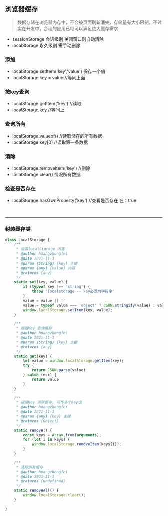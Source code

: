 ## 浏览器缓存
> 数据存储在浏览器内存中，不会被页面刷新消失，存储量有大小限制，不过实在开发中，合理的应用已经可以满足绝大缓存需求
* sessionStorage 会话级别   关闭窗口则自动清除
* localStorage   永久级别   需手动删除

### 添加
* localStorage.setItem('key','value')   保存一个值
* localStorage.key = value    //等同上面


### 按key查询
* localStorage.getItem('key')  //读取
* localStorage.key        //等同上

### 查询所有
* localStorage.valueof()  //读取储存的所有数据
* localStorage.key[0]    //读取第一条数据

### 清除
* localStorage.removeItem('key')  //删除
* localStorage.clear()  情况所有数据


### 检查是否存在
* localStorage.hasOwnProperty('key')  //查看是否存在   在：true

<br/>

---
### 封装缓存类
```javascript
class LocalStorage {
    /**
     * 设置localStorage 内容
     * @author huangzhongfei
     * @date 2021-11-3
     * @param {String} {key} 主键
     * @param {any} {value} 内容
     * @returns {any}
     */
    static set(key, value) {
        if (typeof key !== 'string') {
            throw 'localstorage -- key必须为字符串'
        }
        value = value || ''
        value = typeof value === 'object' ? JSON.stringify(value) : value
        window.localStorage.setItem(key, value);
    }

    /**
     * 根据Key 查询缓存
     * @author huangzhongfei
     * @date 2021-11-3
     * @param {String} {key} 主键
     * @returns {any}
     */
    static get(key) {
        let value = window.localStorage.getItem(key);
        try {
            return JSON.parse(value)
        } catch (err) {
            return value
        }
    }

    /**
     * 根据Key 清除缓存, 可传多个key值
     * @author huangzhongfei
     * @date 2021-11-3
     * @param {any} {key} 主键
     * @returns {Object}
     */
    static remove() {
        const keys = Array.from(arguments);
        for (let i in keys) {
            window.localStorage.removeItem(keys[i]);
        }
    }

    /**
     * 清除所有缓存
     * @author huangzhongfei
     * @date 2021-11-3
     * @returns {undefined}
     */
    static removeAll() {
        window.localStorage.clear();
    }

}
```

 